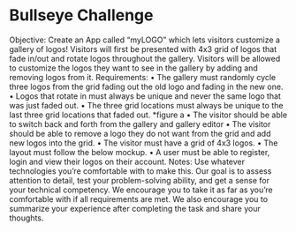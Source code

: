 # Bullseye Challenge
Objective:
Create an App called “myLOGO” which lets visitors customize a gallery of logos! Visitors will
first be presented with 4x3 grid of logos that fade in/out and rotate logos throughout the
gallery. Visitors will be allowed to customize the logos they want to see in the gallery by adding
and removing logos from it.
Requirements:
• The gallery must randomly cycle three logos from the grid fading out the old logo and
fading in the new one.
• Logos that rotate in must always be unique and never the same logo that was just faded
out.
• The three grid locations must always be unique to the last three grid locations that
faded out. *figure a
• The visitor should be able to switch back and forth from the gallery and gallery editor
• The visitor should be able to remove a logo they do not want from the grid and add new
logos into the grid.
• The visitor must have a grid of 4x3 logos.
• The layout must follow the below mockup.
• A user must be able to register, login and view their logos on their account.
Notes:
Use whatever technologies you’re comfortable with to make this. Our goal is to assess
attention to detail, test your problem-solving ability, and get a sense for your technical
competency. We encourage you to take it as far as you’re comfortable with if all requirements
are met. We also encourage you to summarize your experience after completing the task and
share your thoughts.